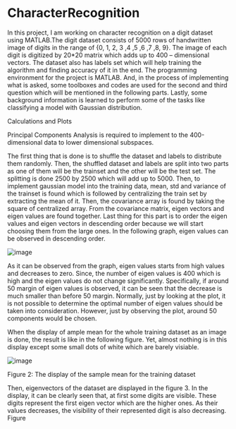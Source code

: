 # CharacterRecognition
In this project, I am working on character recognition on a digit dataset using MATLAB.The digit dataset consists of 5000 rows of handwritten image of digits in the range of {0, 1, 2, 3 ,4 ,5 ,6 ,7 ,8, 9}. The image of each digit is digitized by 20*20 matrix which adds up to 400 – dimensional vectors. The dataset also has labels set which will help training the algorithm and finding accuracy of it in the end. The programming environment for the project is MATLAB. And, in the process of implementing what is asked, some toolboxes and codes are used for the second and third question which will be mentioned in the following parts. Lastly, some background information is learned to perform some of the tasks like classifying a model with Gaussian distribution.

Calculations and Plots

Principal Components Analysis is required to implement to the 400-dimensional data to lower dimensional subspaces.

The first thing that is done is to shuffle the dataset and labels to distribute them randomly. Then, the shuffled dataset and labels are split into two parts as one of them will be the trainset and the other will be the test set. The splitting is done 2500 by 2500 which will add up to 5000. Then, to implement gaussian model into the training data, mean, std and variance of the trainset is found which is followed by centralizing the train set by extracting the mean of it. Then, the covariance array is found by taking the square of centralized array. From the covariance matrix, eigen vectors and eigen values are found together. Last thing for this part is to order the eigen values and eigen vectors in descending order because we will start choosing them from the large ones. In the following graph, eigen values can be observed in descending order.

![image](https://github.com/MehmetOguzhanTor/CharacterRecognition/assets/116079107/ccd7492d-c4c3-45a5-9eb5-09c0be5cac79)

As it can be observed from the graph, eigen values starts from high values and decreases to zero. Since,
the number of eigen values is 400 which is high and the eigen values do not change significantly.
Specifically, if around 50 margin of eigen values is observed, it can be seen that the decrease is much
smaller than before 50 margin. Normally, just by looking at the plot, it is not possible to determine the
optimal number of eigen values should be taken into consideration. However, just by observing the plot,
around 50 components would be chosen.

When the display of ample mean for the whole training dataset as an image is done, the result is like in
the following figure. Yet, almost nothing is in this display except some small dots of white which are
barely visiable.

![image](https://github.com/MehmetOguzhanTor/CharacterRecognition/assets/116079107/94e978ef-a1c2-4e6d-8af1-7287219588fa)

Figure 2: The display of the sample mean for the training dataset

Then, eigenvectors of the dataset are displayed in the figure 3. In the display, it can be clearly seen that,
at first some digits are visible. These digits represent the first eigen vector which are the higher ones.
As their values decreases, the visibility of their represented digit is also decreasing.
Figure
